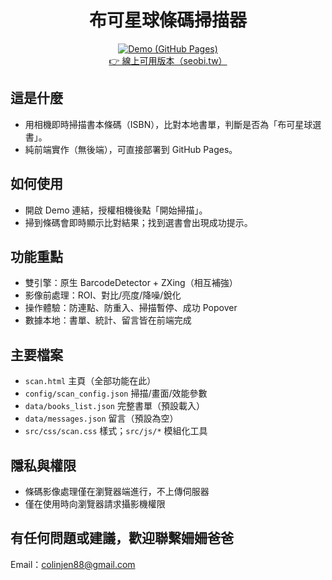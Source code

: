<div align="center">

# 布可星球條碼掃描器

[![Demo (GitHub Pages)](https://img.shields.io/badge/demo-GitHub%20Pages-2ea44f)](https://colinjen88.github.io/BookPlanetScanner/)  
[👉 線上可用版本（seobi.tw）](https://seobi.tw/books_query/scan.html)

</div>

## 這是什麼
- 用相機即時掃描書本條碼（ISBN），比對本地書單，判斷是否為「布可星球選書」。
- 純前端實作（無後端），可直接部署到 GitHub Pages。

## 如何使用
- 開啟 Demo 連結，授權相機後點「開始掃描」。
- 掃到條碼會即時顯示比對結果；找到選書會出現成功提示。

## 功能重點
- 雙引擎：原生 BarcodeDetector + ZXing（相互補強）
- 影像前處理：ROI、對比/亮度/降噪/銳化
- 操作體驗：防連點、防重入、掃描暫停、成功 Popover
- 數據本地：書單、統計、留言皆在前端完成

## 主要檔案
- `scan.html` 主頁（全部功能在此）
- `config/scan_config.json` 掃描/畫面/效能參數
- `data/books_list.json` 完整書單（預設載入）
- `data/messages.json` 留言（預設為空）
- `src/css/scan.css` 樣式；`src/js/*` 模組化工具

## 隱私與權限
- 條碼影像處理僅在瀏覽器端進行，不上傳伺服器
- 僅在使用時向瀏覽器請求攝影機權限

## 有任何問題或建議，歡迎聯繫姍姍爸爸
Email：[colinjen88@gmail.com](mailto:colinjen88@gmail.com)
